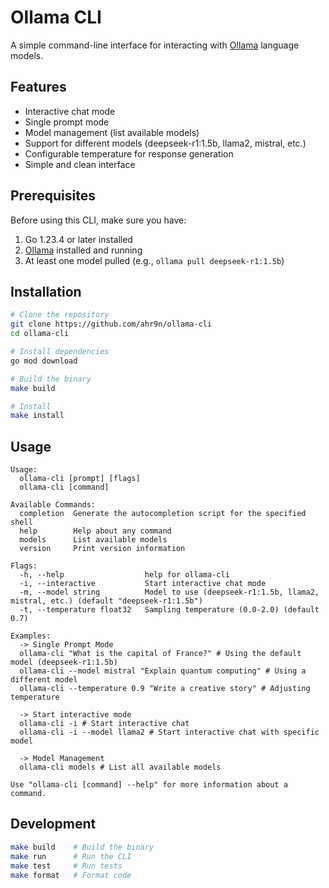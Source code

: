 # Ollama CLI

A simple command-line interface for interacting with [Ollama](https://ollama.ai/) language models.

## Features

- Interactive chat mode
- Single prompt mode
- Model management (list available models)
- Support for different models (deepseek-r1:1.5b, llama2, mistral, etc.)
- Configurable temperature for response generation
- Simple and clean interface

## Prerequisites

Before using this CLI, make sure you have:

1. Go 1.23.4 or later installed
2. [Ollama](https://ollama.ai/) installed and running
3. At least one model pulled (e.g., `ollama pull deepseek-r1:1.5b`)

## Installation

```bash
# Clone the repository
git clone https://github.com/ahr9n/ollama-cli
cd ollama-cli

# Install dependencies
go mod download

# Build the binary
make build

# Install
make install
```

## Usage

```
Usage:
  ollama-cli [prompt] [flags]
  ollama-cli [command]

Available Commands:
  completion  Generate the autocompletion script for the specified shell
  help        Help about any command
  models      List available models
  version     Print version information

Flags:
  -h, --help                  help for ollama-cli
  -i, --interactive           Start interactive chat mode
  -m, --model string          Model to use (deepseek-r1:1.5b, llama2, mistral, etc.) (default "deepseek-r1:1.5b")
  -t, --temperature float32   Sampling temperature (0.0-2.0) (default 0.7)

Examples:
  -> Single Prompt Mode
  ollama-cli "What is the capital of France?" # Using the default model (deepseek-r1:1.5b)
  ollama-cli --model mistral "Explain quantum computing" # Using a different model
  ollama-cli --temperature 0.9 "Write a creative story" # Adjusting temperature

  -> Start interactive mode
  ollama-cli -i # Start interactive chat
  ollama-cli -i --model llama2 # Start interactive chat with specific model

  -> Model Management
  ollama-cli models # List all available models

Use "ollama-cli [command] --help" for more information about a command.
```

## Development

```bash
make build    # Build the binary
make run      # Run the CLI
make test     # Run tests
make format   # Format code
```
